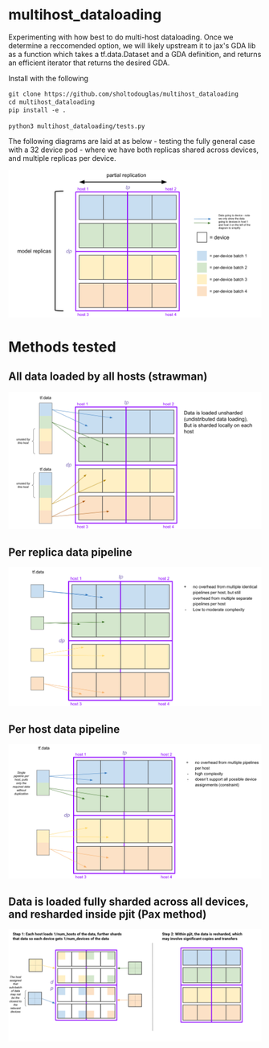 # multihost_dataloading
Experimenting with how best to do multi-host dataloading. Once we determine a reccomended option, we will likely upstream it to jax's GDA lib as a function which takes a tf.data.Dataset and a GDA definition, and returns an efficient iterator that returns the desired GDA.


Install with the following

```
git clone https://github.com/sholtodouglas/multihost_dataloading
cd multihost_dataloading
pip install -e .

python3 multihost_dataloading/tests.py
```

The following diagrams are laid at as below - testing the fully general case with a 32 device pod - where we have both replicas shared across devices, and multiple replicas per device. 

![image](assets/layout.png)

# Methods tested



## All data loaded by all hosts (strawman)

![image](assets/strawman.png)


## Per replica data pipeline

![image](assets/per_replica.png)

## Per host data pipeline

![image](assets/per_host.png)

## Data is loaded fully sharded across all devices, and resharded inside pjit (Pax method)

![image](assets/pax.png)
